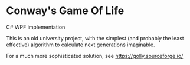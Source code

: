 # Conway's Game Of Life
C# WPF implementation

This is an old university project, with the simplest (and probably the least effective) algorithm to calculate next generations imaginable.

For a much more sophisticated solution, see https://golly.sourceforge.io/
